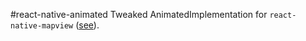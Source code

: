 #react-native-animated
Tweaked AnimatedImplementation for ```react-native-mapview``` ([see](https://gist.github.com/lelandrichardson/c0d938e02301f9294465)).
